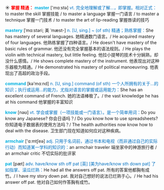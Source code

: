 ☀ <font color="red">**掌握 精通：**</font>
<font color="sky blue">**master**</font> ['mɑːstə] 
<font color="#0070c0">vt. 完全地理解或了解…，即掌握。相对正式：</font>to master the skill 掌握技能 / to master a language 掌握一门语言 / to master a technique 掌握一门技术 / to master the art of lip-reading 掌握唇读的技巧 
           
<font color="sky blue">**mastery**</font> [ˈmɑ:stəri; 美 ˈmæst-]
<font color="#0070c0">n. [U, sing.] ~ (of sth) 精通；熟练掌握：</font>She has mastery of several languages. 她精通数门语言。/ He acquired mastery of four languages. 他熟练掌握了四种语言。/ He doesn't have mastery of the basic rules of grammar. 他还没有完全掌握基本的语法规则。/ He plays the violin with technical mastery, but little feeling. 他拉小提琴的技术十分娴熟，却没什么感情。/ He shows complete mastery of the instrument. 他表现出对这种乐器极为精通。/ He demonstrated his mastery of political manoeuvring. 他表现出了高超的政治手段。

<font color="sky blue">**command**</font> [kə'mɑːnd] 
<font color="#0070c0">n. [U, sing.] command (of sth) 一个人所拥有的关于…的知识；执行或运用…的能力，尤指对语言的掌握或运用能力：</font>She has an excellent command of French. 她的法语棒极了。/ the vast knowledge he has at his command 他掌握的丰富知识

<font color="sky blue">**know**</font> [nəʊ] 
<font color="#0070c0">vt. 学会或掌握（一项技能或一门语言）。是一个简单用词：</font>Do you know any Japanese? 你会日语吗？/ Do you know how to use spreadsheets? 你知道电子数据表的使用方法吗？/ The health authorities now know how to deal with the disease. 卫生部门现在知道如何应对这种疾病。

<font color="sky blue">**armchair**</font> ['ɑːmtʃeə] 
<font color="#0070c0">adj. 只用于名词前，通过书本和电视（而非通过自己的实际行动）而知道某一学科的知识的：</font>an armchair traveler 端坐家中的神游旅行者 / an armchair critic 不切实际的批评家
           
<font color="sky blue">**pat**</font> [pæt]
<font color="#0070c0">adv. have/know sth off pat [英] [美为have/know sth down pat] 了如指掌、滚瓜烂熟：</font>He had all the answers off pat. 所有的答案他都胸有成竹。/ I have my story down pat. 我对自己想好的说法已烂熟于心。/ He had his answer off pat. 他对自己如何作答胸有成竹。
